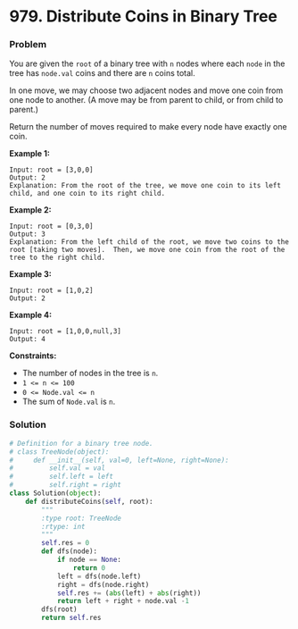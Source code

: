 # 979. Distribute Coins in Binary Tree

### Problem

You are given the `root` of a binary tree with `n` nodes where each `node` in the tree has `node.val` coins and there are `n` coins total.

In one move, we may choose two adjacent nodes and move one coin from one node to another. (A move may be from parent to child, or from child to parent.)

Return the number of moves required to make every node have exactly one coin.

 

**Example 1:**





```
Input: root = [3,0,0]
Output: 2
Explanation: From the root of the tree, we move one coin to its left child, and one coin to its right child.
```

**Example 2:**





```
Input: root = [0,3,0]
Output: 3
Explanation: From the left child of the root, we move two coins to the root [taking two moves].  Then, we move one coin from the root of the tree to the right child.
```

**Example 3:**





```
Input: root = [1,0,2]
Output: 2
```

**Example 4:**





```
Input: root = [1,0,0,null,3]
Output: 4
```

 

**Constraints:**

- The number of nodes in the tree is `n`.
- `1 <= n <= 100`
- `0 <= Node.val <= n`
- The sum of `Node.val` is `n`.

### Solution

```python
# Definition for a binary tree node.
# class TreeNode(object):
#     def __init__(self, val=0, left=None, right=None):
#         self.val = val
#         self.left = left
#         self.right = right
class Solution(object):
    def distributeCoins(self, root):
        """
        :type root: TreeNode
        :rtype: int
        """
        self.res = 0
        def dfs(node):
            if node == None:
                return 0
            left = dfs(node.left)
            right = dfs(node.right)
            self.res += (abs(left) + abs(right))
            return left + right + node.val -1
        dfs(root)
        return self.res
        
```


